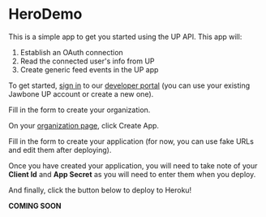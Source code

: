 # HeroDemo

This is a simple app to get you started using the UP API. This app will:
1.  Establish an OAuth connection
2.  Read the connected user's info from UP
3.  Create generic feed events in the UP app

To get started, [sign in](https://jawbone.com/up/developer/auth/login) to our [developer portal](https://jawbone.com/up/developer) (you can use your existing Jawbone UP account or create a new one).

Fill in the form to create your organization.

On your [organization page](https://jawbone.com/up/developer/account/), click Create App.

Fill in the form to create your application (for now, you can use fake URLs and edit them after deploying).

Once you have created your application, you will need to take note of your **Client Id** and **App Secret** as you will need to enter them when you deploy.

And finally, click the button below to deploy to Heroku!

**COMING SOON**
